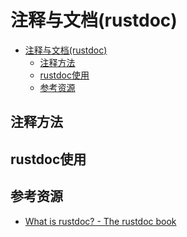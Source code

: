 # 注释与文档(rustdoc)
<!--ts-->
* [注释与文档(rustdoc)](#注释与文档rustdoc)
   * [注释方法](#注释方法)
   * [rustdoc使用](#rustdoc使用)
   * [参考资源](#参考资源)

<!-- Created by https://github.com/ekalinin/github-markdown-toc -->
<!-- Added by: kuanhsiaokuo, at: Tue Jun 21 18:56:43 CST 2022 -->

<!--te-->
## 注释方法
## rustdoc使用
## 参考资源
- [What is rustdoc? - The rustdoc book](https://doc.rust-lang.org/rustdoc/index.html)